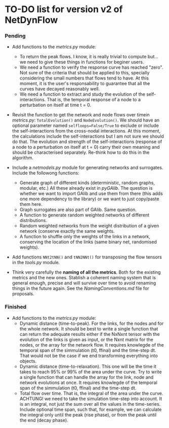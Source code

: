 # TO-DO list for version v2 of NetDynFlow


### Pending

- Add functions to the *metrics.py* module:
	- To return the peak flows. I know, it is really trivial to compute but… we need to give these things in functions for beginer users. 
	- We need a function to verify the response curve has reached "zero". Not sure of the criteria that should be applied to this, specially considering the small numbers that flows tend to have. At this moment, it is the user's responsability to guarantee that all the curves have decayed reasonably well. 
	- We need a function to extract and study the evolution of the self-interactions. That is, the temporal response of a node to a perturbation on itself at time t = 0.

- Revisit the function to get the network and node flows over timein *metrics.py*: `TotalEvolution()` and  `NodeEvolution()`. We should have an optional parameter named `selfloops=False/True` to exclude or include the self-interactions from the cross-nodal interactions. At this moment, the calculations include the self-interactions but I am not sure we should do that. The evolution and strength of the self-interactions (response of a node to a perturbation on itself at t = 0) carry their own meaning and should be characterised separately. Re-think how to do this in the algorithm.

- Include a *netmodels.py* module for generating networks and surrogates. Include the followong functions:
	- Generate graph of different kinds (deterministic, random graphs, modular, etc.) All these already exist in *pyGAlib*. The question is whether we want to import GAlib and use them from there (this adds one more dependency to the library) or we want to just copy/paste them here.
	- Graph surrogates are also part of GAlib. Same question.
	- A function to generate random weighted networks of different distributions.
	- Random weighted networks from the weight distribution of a given network (conserve exactly the same weights.
	- A function to shuffle only the weights of the links in a network, conserving the location of the links (same binary net, randomised weights).

- Add functions `NNt2tNN()` and `tNN2NNt()` for transposing the flow tensors in the *tools.py* module.

- Think very carefully the **naming of all the metrics**. Both for the existing metrics and the new ones. Stablish a coherent naming system that is general enough, precise and will survive over time to avoid renaming things in the future again. See the *NamingConventions.md* file for proposals. 



### Finished

- Add functions to the *metrics.py* module:
	- Dynamic distance (time-to-peak). For the links, for the nodes and for the whole network. It should be best to write a single function that can return the adequate results either if the NxNxnt tensor with the evolution of the links is given as input, or the Nxnt matrix for the nodes, or the array for the network flow. It requires knowlegde of the temporal span of the simmulation (t0, ffinal) and the time-step dt. That would not be the case if we end transforming everything into objects.
	- Dynamic distance (time-to-relaxation). This one will be the time it takes to reach 95% or 99% of the area under the curve. Try to write a single function that can handle the array for the link, node and network evolutions at once. It requires knowlegde of the temporal span of the simmulation (t0, ffinal) and the time-step dt.
	- Total flow over time. That is, the integral of the area under the curve. ACHTUNG! we need to take the simulation time-step into account. It is an integral, not just the sum over all the values in the time-series. Include optional time span, such that, for example, we can calculate the integral only until the peak (rise phase), or from the peak until the end (decay phase).






